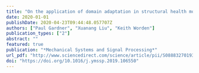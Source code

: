 ```yaml
---
title: "On the application of domain adaptation in structural health monitoring"
date: 2020-01-01
publishDate: 2020-04-23T09:44:48.057707Z
authors: ["Paul Gardner", "Xuanang Liu", "Keith Worden"]
publication_types: ["2"]
abstract: ""
featured: true
publication: "*Mechanical Systems and Signal Processing*"
url_pdf: "http://www.sciencedirect.com/science/article/pii/S088832701930771X"
doi: "https://doi.org/10.1016/j.ymssp.2019.106550"
---
```


